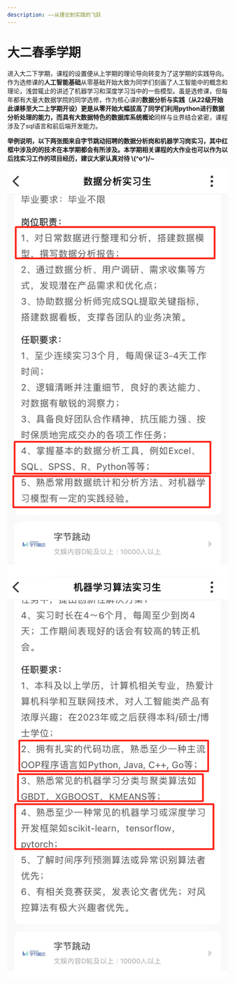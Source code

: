 ```yaml
---
description: ——从理论到实践的飞跃
---
```


# 大二春季学期

&#x20;进入大二下学期，课程的设置便从上学期的理论导向转变为了这学期的实践导向。作为选修课的**人工智能基础**从零基础开始大致为同学们刻画了人工智能中的概念和理论，浅尝辄止的讲述了机器学习和深度学习当中的一些模型。虽是选修课，但每年都有大量大数据学院的同学选修，作为核心课的**数据分析与实践（从22级开始此课移至大二上学期开设）**更是从零开始大幅拔高了同学们利用python进行数据分析处理的能力，而具有大数据特色的**数据库系统概论**同样与业界结合紧密，课程涉及了sql语言和前后端开发能力。

**举例说明，以下两张图来自字节跳动招聘的数据分析岗和机器学习岗实习，其中红框中涉及的的技术在本学期都会有所涉及。本学期相关课程的大作业也可以作为以后找实习工作的项目经历，建议大家认真对待     \\(^o^)/\~**

![](<../../.gitbook/assets/image (12) (1).png>)![](<../../.gitbook/assets/image (17).png>)
